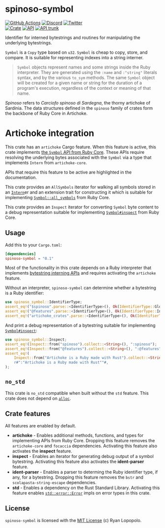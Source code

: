 # spinoso-symbol

[![GitHub Actions](https://github.com/artichoke/artichoke/workflows/CI/badge.svg)](https://github.com/artichoke/artichoke/actions)
[![Discord](https://img.shields.io/discord/607683947496734760)](https://discord.gg/QCe2tp2)
[![Twitter](https://img.shields.io/twitter/follow/artichokeruby?label=Follow&style=social)](https://twitter.com/artichokeruby)
<br>
[![Crate](https://img.shields.io/crates/v/spinoso-symbol.svg)](https://crates.io/crates/spinoso-symbol)
[![API](https://docs.rs/spinoso-symbol/badge.svg)](https://docs.rs/spinoso-symbol)
[![API trunk](https://img.shields.io/badge/docs-trunk-blue.svg)](https://artichoke.github.io/artichoke/spinoso_symbol/)

Identifier for interned bytestrings and routines for manipulating the underlying
bytestrings.

`Symbol` is a `Copy` type based on `u32`. `Symbol` is cheap to copy, store, and
compare. It is suitable for representing indexes into a string interner.

> `Symbol` objects represent names and some strings inside the Ruby interpreter.
> They are generated using the `:name` and `:"string"` literals syntax, and by
> the various `to_sym` methods. The same `Symbol` object will be created for a
> given name or string for the duration of a program's execution, regardless of
> the context or meaning of that name.

_Spinoso_ refers to _Carciofo spinoso di Sardegna_, the thorny artichoke of
Sardinia. The data structures defined in the `spinoso` family of crates form the
backbone of Ruby Core in Artichoke.

# Artichoke integration

This crate has an `artichoke` Cargo feature. When this feature is active, this
crate implements [the `Symbol` API from Ruby Core]. These APIs require resolving
the underlying bytes associated with the `Symbol` via a type that implements
`Intern` from `artichoke-core`.

APIs that require this feature to be active are highlighted in the
documentation.

This crate provides an `AllSymbols` iterator for walking all symbols stored in
an [`Intern`]er and an extension trait for constructing it which is suitable for
implementing [`Symbol::all_symbols`] from Ruby Core.

This crate provides an `Inspect` iterator for converting `Symbol` byte content
to a debug representation suitable for implementing [`Symbol#inspect`] from Ruby
Core.

## Usage

Add this to your `Cargo.toml`:

```toml
[dependencies]
spinoso-symbol = "0.1"
```

Most of the functionality in this crate depends on a Ruby interpreter that
implements [bytestring interning APIs] and requires activating the `artichoke`
feature.

Without an interpreter, `spinoso-symbol` can determine whether a bytestring is a
Ruby identifier:

```rust
use spinoso_symbol::IdentifierType;
assert_eq!("$spinoso".parse::<IdentifierType>(), Ok(IdentifierType::Global));
assert_eq!("@features".parse::<IdentifierType>(), Ok(IdentifierType::Instance));
assert_eq!("artichoke_crates".parse::<IdentifierType>(), Ok(IdentifierType::Local));
```

And print a debug representation of a bytestring suitable for implementing
[`Symbol#inspect`]:

```rust
use spinoso_symbol::Inspect;
assert_eq!(Inspect::from("spinoso").collect::<String>(), ":spinoso");
assert_eq!(Inspect::from("@features").collect::<String>(), ":@features");
assert_eq!(
    Inspect::from("Artichoke is a Ruby made with Rust").collect::<String>(),
    r#":"Artichoke is a Ruby made with Rust""#,
);
```

## `no_std`

This crate is `no_std` compatible when built without the `std` feature. This
crate does not depend on [`alloc`].

## Crate features

All features are enabled by default.

- **artichoke** - Enables additional methods, functions, and types for
  implementing APIs from Ruby Core. Dropping this feature removes the
  `artichoke-core` and `focaccia` dependencies. Activating this feature also
  activates the **inspect** feature.
- **inspect** - Enables an iterator for generating debug output of a symbol
  bytestring. Activating this feature also activates the **ident-parser**
  feature.
- **ident-parser** - Enables a parser to determing the Ruby identifier type, if
  any, for a bytestring. Dropping this feature removes the `bstr` and
  `scolapasta-string-escape` dependencies.
- **std** - Enables a dependency on the Rust Standard Library. Activating this
  feature enables [`std::error::Error`] impls on error types in this crate.

## License

`spinoso-symbol` is licensed with the [MIT License](LICENSE) (c) Ryan Lopopolo.

[the `symbol` api from ruby core]: https://ruby-doc.org/core-2.6.3/Symbol.html
[`intern`]:
  https://artichoke.github.io/artichoke/artichoke_core/intern/trait.Intern.html
[`symbol::all_symbols`]:
  https://ruby-doc.org/core-2.6.3/Symbol.html#method-c-all_symbols
[`symbol#inspect`]: https://ruby-doc.org/core-2.6.3/Symbol.html#method-i-inspect
[bytestring interning apis]:
  https://artichoke.github.io/artichoke/artichoke_core/intern/trait.Intern.html
[`symbol#inspect`]: https://ruby-doc.org/core-2.6.3/Symbol.html#method-i-inspect
[`alloc`]: https://doc.rust-lang.org/alloc/
[`std::error::error`]: https://doc.rust-lang.org/std/error/trait.Error.html
